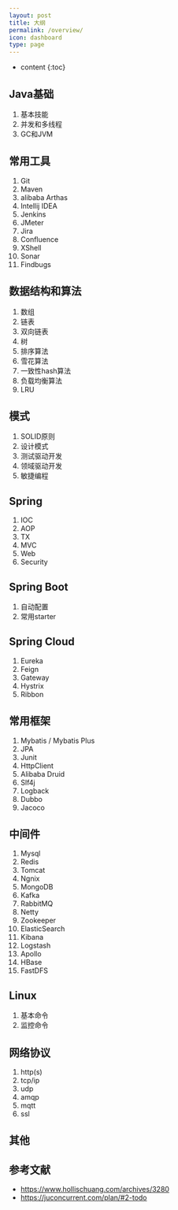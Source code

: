 ```yaml
---
layout: post
title: 大纲
permalink: /overview/
icon: dashboard
type: page
---
```


* content
{:toc}


## Java基础

1. 基本技能
2. 并发和多线程
3. GC和JVM

## 常用工具

1. Git
2. Maven
3. alibaba Arthas
4. Intellij IDEA
5. Jenkins
6. JMeter
7. Jira
8. Confluence
9. XShell
10. Sonar
11. Findbugs

## 数据结构和算法

1. 数组
2. 链表
3. 双向链表
4. 树
5. 排序算法
6. 雪花算法
7. 一致性hash算法
8. 负载均衡算法
9. LRU

## 模式

1. SOLID原则
2. 设计模式
3. 测试驱动开发
4. 领域驱动开发
5. 敏捷编程

## Spring

1. IOC
2. AOP
3. TX
4. MVC
5. Web
6. Security

## Spring Boot

1. 自动配置
2. 常用starter

## Spring Cloud

1. Eureka
2. Feign
3. Gateway
4. Hystrix
5. Ribbon

## 常用框架

1. Mybatis / Mybatis Plus
2. JPA
3. Junit
4. HttpClient
5. Alibaba Druid
6. Slf4j
7. Logback
8. Dubbo
9. Jacoco

## 中间件

1. Mysql
2. Redis
3. Tomcat
4. Ngnix
5. MongoDB
6. Kafka
7. RabbitMQ
8. Netty
9. Zookeeper
10. ElasticSearch
11. Kibana
12. Logstash
13. Apollo
14. HBase
15. FastDFS

## Linux

1. 基本命令
2. 监控命令

## 网络协议

1. http(s)
2. tcp/ip
3. udp
4. amqp
5. mqtt
6. ssl

## 其他


## 参考文献

+ https://www.hollischuang.com/archives/3280
+ https://juconcurrent.com/plan/#2-todo
